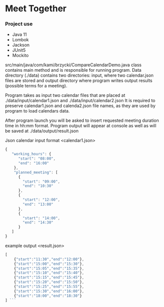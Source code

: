 # Meet Together

### Project use
* Java 11
* Lombok
* Jackson
* JUnit5
* Mockito

src/main/java/com/kami/brzycki/CompareCalendarDemo.java class contains main method and is responsible for running program.
Data directory (./data) contains two directories: input, where two calendar.json files are stored and output directory where program writes output results (possible terms for a meeting).

Program takes as input two calendar files that are placed at ./data/input/calendar1.json and ./data/input/calendar2.json
It is required to preserve calendar1.json and calenda2.json file names, as they are used by program to load calendars data.

After program launch you will be asked to insert requested meeting duration time in hh:mm format.
Program output will appear at console as well as will be saved at ./data/output/result.json


Json calendar input format
<calendar1.json>

```javascript
{
   "working_hours": {
      "start": "08:00",
      "end": "16:00"
    },
    "planned_meeting": [
      {
        "start": "09:00",
        "end": "10:30"
      },
      {
        "start": "12:00",
        "end": "13:00"
      },
      {
        "start": "14:00",
        "end": "14:30"
      }
   ]
}
```

example output 
<result.json>

```javascript
[
    {"start":"11:30","end":"12:00"},
    {"start":"15:00","end":"15:30"},
    {"start":"15:05","end":"15:35"},
    {"start":"15:10","end":"15:40"},
    {"start":"15:15","end":"15:45"},
    {"start":"15:20","end":"15:50"},
    {"start":"15:25","end":"15:55"},
    {"start":"15:30","end":"16:00"},
    {"start":"18:00","end":"18:30"}
] ```
